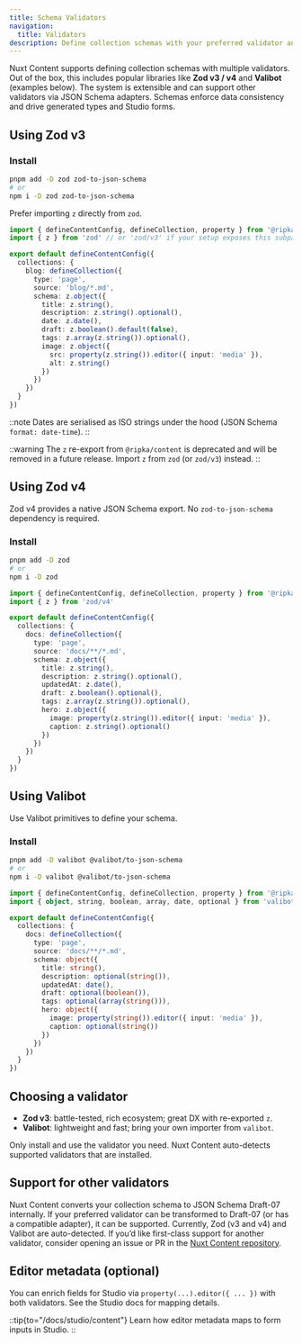 ```yaml
---
title: Schema Validators
navigation:
  title: Validators
description: Define collection schemas with your preferred validator and full type-safety.
---
```


Nuxt Content supports defining collection schemas with multiple validators. Out of the box, this includes popular libraries like **Zod v3 / v4** and **Valibot** (examples below). The system is extensible and can support other validators via JSON Schema adapters. Schemas enforce data consistency and drive generated types and Studio forms.

## Using Zod v3


### Install

```bash
pnpm add -D zod zod-to-json-schema
# or
npm i -D zod zod-to-json-schema
```

Prefer importing `z` directly from `zod`.

```ts [content.config.ts]
import { defineContentConfig, defineCollection, property } from '@ripka/content'
import { z } from 'zod' // or 'zod/v3' if your setup exposes this subpath

export default defineContentConfig({
  collections: {
    blog: defineCollection({
      type: 'page',
      source: 'blog/*.md',
      schema: z.object({
        title: z.string(),
        description: z.string().optional(),
        date: z.date(),
        draft: z.boolean().default(false),
        tags: z.array(z.string()).optional(),
        image: z.object({
          src: property(z.string()).editor({ input: 'media' }),
          alt: z.string()
        })
      })
    })
  }
})
```

::note
Dates are serialised as ISO strings under the hood (JSON Schema `format: date-time`).
::

::warning
The `z` re-export from `@ripka/content` is deprecated and will be removed in a future release. Import `z` from `zod` (or `zod/v3`) instead.
::

## Using Zod v4

Zod v4 provides a native JSON Schema export. No `zod-to-json-schema` dependency is required.

### Install

```bash
pnpm add -D zod
# or
npm i -D zod
```

```ts [content.config.ts]
import { defineContentConfig, defineCollection, property } from '@ripka/content'
import { z } from 'zod/v4'

export default defineContentConfig({
  collections: {
    docs: defineCollection({
      type: 'page',
      source: 'docs/**/*.md',
      schema: z.object({
        title: z.string(),
        description: z.string().optional(),
        updatedAt: z.date(),
        draft: z.boolean().optional(),
        tags: z.array(z.string()).optional(),
        hero: z.object({
          image: property(z.string()).editor({ input: 'media' }),
          caption: z.string().optional()
        })
      })
    })
  }
})
```

## Using Valibot

Use Valibot primitives to define your schema.
### Install

```bash
pnpm add -D valibot @valibot/to-json-schema
# or
npm i -D valibot @valibot/to-json-schema
```

```ts [content.config.ts]
import { defineContentConfig, defineCollection, property } from '@ripka/content'
import { object, string, boolean, array, date, optional } from 'valibot'

export default defineContentConfig({
  collections: {
    docs: defineCollection({
      type: 'page',
      source: 'docs/**/*.md',
      schema: object({
        title: string(),
        description: optional(string()),
        updatedAt: date(),
        draft: optional(boolean()),
        tags: optional(array(string())),
        hero: object({
          image: property(string()).editor({ input: 'media' }),
          caption: optional(string())
        })
      })
    })
  }
})
```

## Choosing a validator

- **Zod v3**: battle-tested, rich ecosystem; great DX with re-exported `z`.
- **Valibot**: lightweight and fast; bring your own importer from `valibot`.

Only install and use the validator you need. Nuxt Content auto-detects supported validators that are installed.

## Support for other validators

Nuxt Content converts your collection schema to JSON Schema Draft-07 internally. If your preferred validator can be transformed to Draft-07 (or has a compatible adapter), it can be supported. Currently, Zod (v3 and v4) and Valibot are auto-detected. If you’d like first-class support for another validator, consider opening an issue or PR in the [Nuxt Content repository](https://github.com/nuxt/content).

## Editor metadata (optional)

You can enrich fields for Studio via `property(...).editor({ ... })` with both validators. See the Studio docs for mapping details.

::tip{to="/docs/studio/content"}
Learn how editor metadata maps to form inputs in Studio.
::


